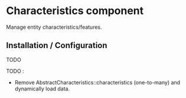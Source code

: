 Characteristics component
=========================

Manage entity characteristics/features.

## Installation / Configuration
TODO

TODO :
- Remove AbstractCharacteristics::characteristics (one-to-many) and dynamically load data.